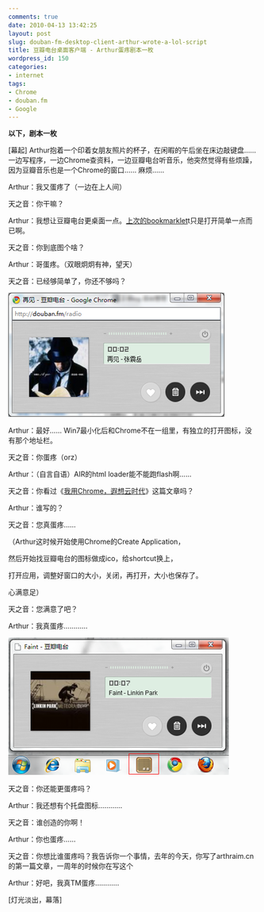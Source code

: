 ```yaml
---
comments: true
date: 2010-04-13 13:42:25
layout: post
slug: douban-fm-desktop-client-arthur-wrote-a-lol-script
title: 豆瓣电台桌面客户端 - Arthur蛋疼剧本一枚
wordpress_id: 150
categories:
- internet
tags:
- Chrome
- douban.fm
- Google
---
```


**以下，剧本一枚**




[幕起] Arthur抱着一个印着女朋友照片的杯子，在闲暇的午后坐在床边敲键盘…… 一边写程序，一边Chrome查资料，一边豆瓣电台听音乐，他突然觉得有些烦躁，因为豆瓣音乐也是一个Chrome的窗口…… 麻烦……




Arthur：我又蛋疼了（一边在上人间）




天之音：你干嘛？




Arthur：我想让豆瓣电台更桌面一点。[上次的bookmarklet](/post/2010/01/141.html)t只是打开简单一点而已啊。




天之音：你到底图个啥？




Arthur：哥蛋疼。（双眼炯炯有神，望天）




天之音：已经够简单了，你还不够吗？




![](/images/uploads/zb/2010-04-13_douban_fm_chrome.png)




Arthur：最好…… Win7最小化后和Chrome不在一组里，有独立的打开图标，没有那个地址栏。




天之音：你蛋疼（orz）




Arthur：（自言自语）AIR的html loader能不能跑flash啊……




天之音：你看过《[我用Chrome，遐想云时代](/post/2009/04/3.html)》这篇文章吗？




Arthur：谁写的？




天之音：您真蛋疼……




（Arthur这时候开始使用Chrome的Create Application，




然后开始找豆瓣电台的图标做成ico，给shortcut换上，




打开应用，调整好窗口的大小，关闭，再打开，大小也保存了。




心满意足）




天之音：您满意了吧？




Arthur：我真蛋疼…………




![](/images/uploads/zb/2010-04-13_douban_fm_app.png)




天之音：你还能更蛋疼吗？




Arthur：我还想有个托盘图标…………




天之音：谁创造的你啊！




Arthur：你也蛋疼……




天之音：你想比谁蛋疼吗？我告诉你一个事情，去年的今天，你写了arthraim.cn的第一篇文章，一周年的时候你在写这个




Arthur：好吧，我真TM蛋疼…………




[灯光淡出，幕落]
